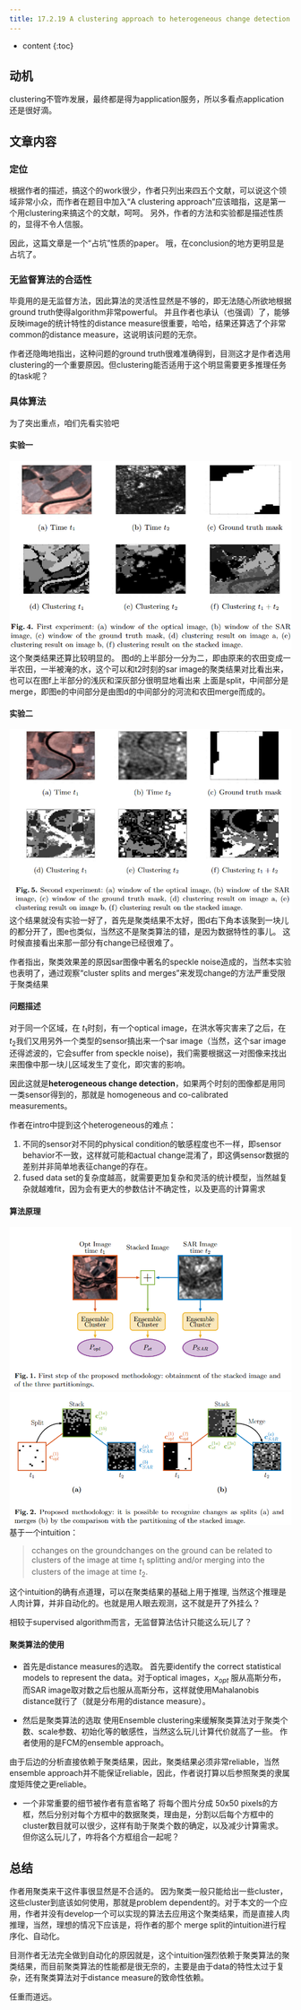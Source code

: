 ```yaml
--- 
title: 17.2.19 A clustering approach to heterogeneous change detection
---
```



* content
{:toc}

## 动机
clustering不管咋发展，最终都是得为application服务，所以多看点application还是很好滴。

## 文章内容
### 定位
根据作者的描述，搞这个的work很少，作者只列出来四五个文献，可以说这个领域非常小众，而作者在题目中加入“A clustering approach”应该暗指，这是第一个用clustering来搞这个的文献，呵呵。
另外，作者的方法和实验都是描述性质的，显得不令人信服。

因此，这篇文章是一个“占坑”性质的paper。
哦，在conclusion的地方更明显是占坑了。
### 无监督算法的合适性
毕竟用的是无监督方法，因此算法的灵活性显然是不够的，即无法随心所欲地根据ground truth使得algorithm非常powerful。
并且作者也承认（也强调）了，能够反映image的统计特性的distance measure很重要，哈哈，结果还算选了个非常common的distance measure，这说明该问题的无奈。

作者还隐晦地指出，这种问题的ground truth很难准确得到，目测这才是作者选用clustering的一个重要原因。但clustering能否适用于这个明显需要更多推理任务的task呢？

### 具体算法
为了突出重点，咱们先看实验吧

#### 实验一
![](17.2.19A_clustering_approach/实验1.png)
这个聚类结果还算比较明显的。
图d的上半部分一分为二，即由原来的农田变成一半农田，一半被淹的水，这个可以和t2时刻的sar image的聚类结果对比看出来，也可以在图f上半部分的浅灰和深灰部分很明显地看出来
上面是split，中间部分是merge，即图e的中间部分是由图d的中间部分的河流和农田merge而成的。

#### 实验二
![](17.2.19A_clustering_approach/实验2.png)
这个结果就没有实验一好了，首先是聚类结果不太好，图d右下角本该聚到一块儿的都分开了，图e也类似，当然这不是聚类算法的错，是因为数据特性的事儿。
这时候直接看出来那一部分有change已经很难了。

作者指出，聚类效果差的原因sar图像中著名的speckle noise造成的，当然本实验也表明了，通过观察“cluster splits and merges”来发现change的方法严重受限于聚类结果

#### 问题描述
对于同一个区域，在 $t_1$时刻，有一个optical image，在洪水等灾害来了之后，在$t_2$我们又用另外一个类型的sensor搞出来一个sar image（当然，这个sar image还得滤波的，它会suffer from speckle noise)，我们需要根据这一对图像来找出来图像中那一块儿区域发生了变化，即灾害的影响。

因此这就是**heterogeneous change detection**，如果两个时刻的图像都是用同一类sensor得到的，那就是 homogeneous and co-calibrated measurements。

作者在intro中提到这个heterogeneous的难点：
1. 不同的sensor对不同的physical condition的敏感程度也不一样，即sensor behavior不一致，这样就可能和actual change混淆了，即这俩sensor数据的差别并非简单地表征change的存在。
2. fused data set的复杂度越高，就需要更加复杂和灵活的统计模型，当然越复杂就越难fit，因为会有更大的参数估计不确定性，以及更高的计算需求

#### 算法原理
![](17.2.19A_clustering_approach/数据准备.png)
![](17.2.19A_clustering_approach/methodology.png)
基于一个intuition：
>cchanges on the groundchanges on the ground can be related to clusters of the image at time $t_1$ splitting and/or merging into the clusters of the image at time $t_2$.

这个intuition的确有点道理，可以在聚类结果的基础上用于推理, 当然这个推理是人肉计算，并非自动化的。也就是用人眼去观测，这不就是开了外挂么？

相较于supervised algorithm而言，无监督算法估计只能这么玩儿了？


#### 聚类算法的使用
* 首先是distance measures的选取。
首先要identify the correct statistical models to represent the data。对于optical images，$x_{opt}$ 服从高斯分布，而SAR image取对数之后也服从高斯分布，这样就使用Mahalanobis distance就行了（就是分布用的distance measure）。

* 然后是聚类算法的选取
使用Ensemble clustering来缓解聚类算法对于聚类个数、scale参数、初始化等的敏感性，当然这么玩儿计算代价就高了一些。
作者使用的是FCM的ensemble approach。

由于后边的分析直接依赖于聚类结果，因此，聚类结果必须非常reliable，当然ensemble approach并不能保证reliable，因此，作者说打算以后参照聚类的隶属度矩阵使之更reliable。

* 一个非常重要的细节被作者有意省略了
将每个图片分成 50x50 pixels的方框，然后分别对每个方框中的数据聚类，理由是，分割以后每个方框中的cluster数目就可以很少，这样有助于聚类个数的确定，以及减少计算需求。
但你这么玩儿了，咋将各个方框组合一起呢？


## 总结
作者用聚类来干这件事很显然是不合适的。
因为聚类一般只能给出一些cluster，这些cluster到底该如何使用，那就是problem dependent的。对于本文的一个应用，作者并没有develop一个可以实现的算法去应用这个聚类结果，而是直接人肉推理，当然，理想的情况下应该是，将作者的那个 merge split的intuition进行程序化、自动化。

目测作者无法完全做到自动化的原因就是，这个intuition强烈依赖于聚类算法的聚类结果，而目前聚类算法的性能都是很无奈的，主要是由于data的特性太过于复杂，还有聚类算法对于distance measure的致命性依赖。

任重而道远。